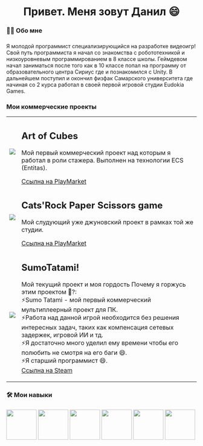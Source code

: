 <h1 align = "center">Привет. Меня зовут Данил 😄 </h1>

<h3 align="left">👩‍💻  Обо мне</h3>

###

<p align="left"> Я молодой программист специализирующийся на разработке видеоигр! Свой путь программиста я начал со знакомства с робототехникой и низкоуровневым программированием в 8 классе школы. 
  Геймдевом начал заниматься после того как в 10 классе попал на программу от образовательного центра Сириус где и познакомился с Unity. В дальнейшем поступил и окончил физфак Самарского университета где начиная со 2 курса работал
  в своей первой игровой студии Eudokia Games.

<h3 align="left">Мои коммерческие проекты</h3>


<table>
    <tr>
        <td>
          <img src="https://play-lh.googleusercontent.com/sWJLzad5X090JMdFSd_Jczd2zNLd5mGLxStRy0Qp_NmnZJwS94EtrVAUneGlpam8sfs=w240-h480-rw" style="max-width: 400px; max-height: 400px;">
        </td>
        <td>
            <h2>Art of Cubes</h2>
            <p>Мой первый коммерческий проект над которым я работал в роли стажера. Выполнен на технологии ECS (Entitas).</p>
          <a href="https://play.google.com/store/apps/details?id=com.EudokiaGames.ArtOfCub&hl=en">Ссылна на PlayMarket</a>
        </td>
    </tr>
    <tr>
        <td>
          <img src="https://play-lh.googleusercontent.com/C1OqXd3Q_8T0quMzF-W9II3T0rfLoSoFPDfWExWIuLqaH674f5_PA_-PT2ZcAOm9GsI=w240-h480-rw" style="max-width: 400px; max-height: 400px;">
        </td>
        <td>
            <h2>Cats'Rock Paper Scissors game</h2>
            <p>Мой слудующий уже джуновский проект в рамках той же студии.</p>
          <a href="https://play.google.com/store/apps/details?id=com.EudokiaGames.KungFurClubNew&hl=en">Ссылна на PlayMarket</a>
        </td>
    </tr>

  <tr>
        <td>
          <img src=https://shared.akamai.steamstatic.com/store_item_assets/steam/apps/1707170/header.jpg?t=1724647107" style="max-width: 400px; max-height: 400px;">
        </td>
        <td>
            <h2>SumoTatami!</h2>
            <p>Мой текущий проект и моя гордость Почему я горжусь этим проектом 🤔?:
<br> ⚡Sumo Tatami - мой первый коммерческий мультиплеерный проект для ПК.
<br> ⚡Работа над данной игрой необходится без решения интересных задач, таких как компенсация сетевых задержек, игровой ИИ и тд.
<br> ⚡Я достаточно много уделил ему времени чтобы его полюбить не смотря на его баги 😄.
<br> ⚡Я старший программист 😄.
<br> <a href="https://store.steampowered.com/app/1707170/Sumo_Tatami/">Ссылна на Steam</a>
        </td>
    </tr>
</table>


<h3 align="left">🛠 Мои навыки</h3>

###

<div align="left">
  <img src="https://skillicons.dev/icons?i=py" height="80" />
  <img src="https://skillicons.dev/icons?i=unity" height="80"/>
  <img src="https://skillicons.dev/icons?i=cs" height="80"/>
  <img src="https://skillicons.dev/icons?i=dotnet" height="80"/>
  <img src="https://skillicons.dev/icons?i=blender" height="80"/>
  <img src="https://skillicons.dev/icons?i=gitlab" height="80"/>
</div>



  <!--
  
  <br><br>- 🔭 Участвовал в бассейне Школы 21 от Сбера.<br>- 📚 Завершил курсы по веб-разработке Яндекс Практикум!<br>- ⚡ Являюсь старшим студентом на курсе Веб-разработки Яндекс Практикум.</p>
-->
<!--
**KobzarevFizDev/KobzarevFizDev** is a ✨ _special_ ✨ repository because its `README.md` (this file) appears on your GitHub profile.

Here are some ideas to get you started:

- 🔭 I’m currently working on ...
- 🌱 I’m currently learning ...
- 👯 I’m looking to collaborate on ...
- 🤔 I’m looking for help with ...
- 💬 Ask me about ...
- 📫 How to reach me: ...
- 😄 Pronouns: ...
- ⚡ Fun fact: ...
-->
